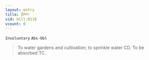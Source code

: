 ```yaml
---
layout: entry
title: ཁྲེམས་
vid: Hill:0118
vcount: 0
---
```

`Involuntary` `Abs-Obl`
> To water gardens and cultivation; to sprinkle water CD\.
 To be absorbed TC\.


